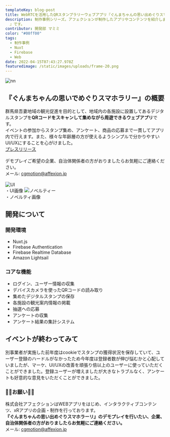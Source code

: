 ```yaml
---
templateKey: blog-post
title: WebRTCを活用したQRスタンプラリーウェブアプリ『ぐんまちゃんの思い出めぐりスマホラリー』 | 制作事例シリーズ
description: 制作事例シリーズ。アフェクションが制作したアプリやコンテンツを紹介します。今回は群馬県吾妻地域で実施したデジタルスタンプラリー企画『ぐんまちゃんの思い出めぐりスマホラリー
  』です。
contributor: 開発部 マミミ
color: "#00ff00"
tags:
  - 制作事例
  - Nuxt
  - Firebase
  - Web
date: 2022-04-15T07:43:27.978Z
featuredimage: /static/images/uploads/frame-20.png
---
```

![nn](https://prtimes.jp/i/63554/4/resize/d63554-4-5b179ba66e076fbc6ab2-0.png "スマホラリー")

## 『ぐんまちゃんの思いでめぐりスマホラリー』の概要<br>
群馬県吾妻地域の観光促進を目的として、地域内の各施設に設置してあるデジタルスタンプを**QRコードをスキャンして集めながら周遊できるウェブアプリ**です。<br>イベントの参加からスタンプ集め、アンケート、商品の応募まで一貫してアプリ内で行えます。また、様々な年齢層の方が使えるようシンプルで分かりやすいUI/UXにすることを心がけました。<br>[プレスリリース](https://prtimes.jp/main/html/rd/p/000000004.000063554.html)<br><br>デモプレイご希望の企業、自治体関係者の方がおりましたらお気軽にご連絡ください。<br>メール: cgmotion@affexion.jp<br><br>
![UI](blob:https://affexion-blog.netlify.app/89409ce3-6038-4938-8f8b-33e92c1f01a1 "ラリー")<br>・UI画像
![ノベルティー](blob:https://affexion-blog.netlify.app/28a3337d-1db4-4f45-a960-0e2f17a8a258 "ラリー")<br>・ノベルティ画像<br>
## 開発について<br>
### 開発環境<br>
- Nuxt.js
- Firebase Authentication
- Firebase Realtime Database
- Amazon Lightsail
### コアな機能<br>
- ログイン、ユーザー情報の収集
- デバイスカメラを使ったQRコードの読み取り
- 集めたデジタルスタンプの保存
- 各施設の観光案内情報の掲載
- 抽選への応募
- アンケートの収集
- アンケート結果の集計システム
## イベントが終わってみて<br>
別事業者が実施した前年度はcookieでスタンプの獲得状況を保存していて、ユーザー登録のハードルがなかったため今年度は登録者数が伸び悩むかと心配していましたが、マーケ、UI/UXの改善を頑張り倍以上のユーザーに使っていただくことができました。登録ユーザーが増えましたが大きなトラブルなく、アンケートも好意的な意見をいただくことができました。<br>
### 👾👾お願い👾👾<br>
株式会社アフェクションはWEBアプリをはじめ、インタラクティブコンテンツ、xRアプリの企画・制作を行っております。<br>**『ぐんまちゃんの思い出めぐりスマホラーリ』のデモプレイを行いたい、企業、自治体関係者の方がおりましたらお気軽にご連絡ください。**<br>メール: cgmotion@affexion.jp
